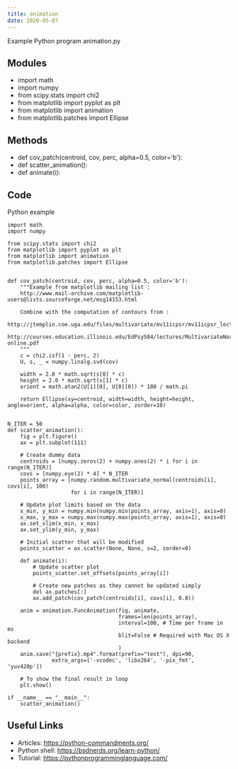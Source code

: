 ```yaml
---
title: animation
date: 2020-05-07
---
```

Example Python program animation.py

## Modules

* import math
* import numpy
* from scipy.stats import chi2
* from matplotlib import pyplot as plt
* from matplotlib import animation
* from matplotlib.patches import Ellipse

## Methods

* def cov_patch(centroid, cov, perc, alpha=0.5, color='b'):
* def scatter_animation():
* def animate(i):

## Code

Python example

    import math
    import numpy
    
    from scipy.stats import chi2
    from matplotlib import pyplot as plt
    from matplotlib import animation
    from matplotlib.patches import Ellipse
    
    
    def cov_patch(centroid, cov, perc, alpha=0.5, color='b'):
        """Example from matplotlib mailing list :
        http://www.mail-archive.com/matplotlib-users@lists.sourceforge.net/msg14153.html
        
        Combine with the computation of contours from :
        http://jtemplin.coe.uga.edu/files/multivariate/mv11icpsr/mv11icpsr_lecture04.pdf
        http://courses.education.illinois.edu/EdPsy584/lectures/MultivariateNormal-online.pdf
        """
        c = chi2.isf(1 - perc, 2)
        U, s, _ = numpy.linalg.svd(cov)
    
        width = 2.0 * math.sqrt(s[0] * c)
        height = 2.0 * math.sqrt(s[1] * c)
        orient = math.atan2(U[1][0], U[0][0]) * 180 / math.pi
    
        return Ellipse(xy=centroid, width=width, height=height, angle=orient, alpha=alpha, color=color, zorder=10)
    
    
    N_ITER = 50
    def scatter_animation():
        fig = plt.figure()
        ax = plt.subplot(111)
    
        # Create dummy data
        centroids = [numpy.zeros(2) + numpy.ones(2) * i for i in range(N_ITER)]
        covs = [numpy.eye(2) * 4] * N_ITER
        points_array = [numpy.random.multivariate_normal(centroids[i], covs[i], 100)
                        for i in range(N_ITER)]
    
        # Update plot limits based on the data
        x_min, y_min = numpy.min(numpy.min(points_array, axis=1), axis=0)
        x_max, y_max = numpy.max(numpy.max(points_array, axis=1), axis=0)
        ax.set_xlim(x_min, x_max)
        ax.set_ylim(y_min, y_max)
    
        # Initial scatter that will be modified
        points_scatter = ax.scatter(None, None, s=2, zorder=0)
    
        def animate(i):
            # Update scatter plot
            points_scatter.set_offsets(points_array[i])
    
            # Create new patches as they cannot be updated simply
            del ax.patches[:]
            ax.add_patch(cov_patch(centroids[i], covs[i], 0.8))
    
        anim = animation.FuncAnimation(fig, animate,
                                       frames=len(points_array),
                                       interval=100, # Time per frame in ms
                                       blit=False # Required with Mac OS X backend
                                       )
        anim.save("{prefix}.mp4".format(prefix="test"), dpi=90,
                  extra_args=['-vcodec', 'libx264', '-pix_fmt', 'yuv420p'])
    
        # To show the final result in loop
        plt.show()
    
    if __name__ == "__main__":
        scatter_animation()

## Useful Links

- Articles: https://python-commandments.org/
- Python shell: https://bsdnerds.org/learn-python/
- Tutorial: https://pythonprogramminglanguage.com/

